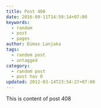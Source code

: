 ```yaml
---
title: Post 408
date: 2016-09-11T14:59:14+07:00
keywords:
  - random
  - post
  - pages
author: Dimas Lanjaka
tags:
  - random post
  - untagged
category:
  - random post
  - post has 0
updated: 2012-03-14T23:54:27+07:00
---
```

This is content of post 408